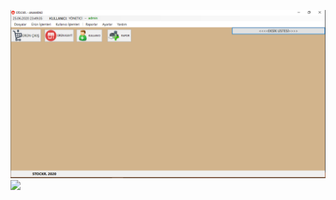 
![](https://github.com/oguzcihan/StockR/blob/main/Pic/Home.png)
![](https://github.com/oguzcihan/StockR/Pic/Login.png)
